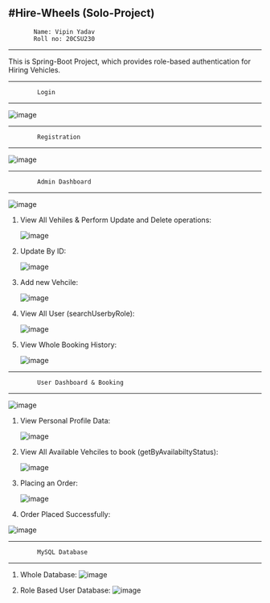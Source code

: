 #Hire-Wheels (Solo-Project)
-----------------------------------------------------
           
           Name: Vipin Yadav
           Roll no: 20CSU230
---------------------------------------------------- 


This is Spring-Boot Project, which provides role-based authentication for Hiring Vehicles.

-----------------------------------------------------
            Login
----------------------------------------------------    


![image](https://github.com/vipinyadav2k/HireWheels/assets/122339831/2d616e5a-2b28-413d-b005-fa314915ccaa)

-----------------------------------------------------
            Registration 
----------------------------------------------------   

![image](https://github.com/vipinyadav2k/HireWheels/assets/122339831/4aa87cc0-e59a-40cb-9220-ac653b550f05)

-----------------------------------------------------
            Admin Dashboard
----------------------------------------------------   
![image](https://github.com/vipinyadav2k/HireWheels/assets/122339831/71bfd956-c713-442c-90cf-8042b4f6be2c)

1. View All Vehiles & Perform Update and Delete operations:

   ![image](https://github.com/vipinyadav2k/HireWheels/assets/122339831/4b159f18-c8a8-4c3d-964d-f7ea4e89e4c8)

2. Update By ID:

   ![image](https://github.com/vipinyadav2k/HireWheels/assets/122339831/e29e3c6f-5dea-48e9-b71f-84e85a329ff8)

3. Add new Vehcile:

   ![image](https://github.com/vipinyadav2k/HireWheels/assets/122339831/55338c36-c0c1-4707-8667-246caa9e4419)

4. View All User (searchUserbyRole):

   ![image](https://github.com/vipinyadav2k/HireWheels/assets/122339831/111255db-5b88-40dd-a669-aeb8976b3ef2)

5. View Whole Booking History:

   ![image](https://github.com/vipinyadav2k/HireWheels/assets/122339831/379bc20e-a765-4938-a6a4-bde1a3a4d606)


-----------------------------------------------------
            User Dashboard & Booking
-----------------------------------------------------  
![image](https://github.com/vipinyadav2k/HireWheels/assets/122339831/46c1bf03-7e8d-45cd-a52e-b184f5c8eee5)

1. View Personal Profile Data:

   ![image](https://github.com/vipinyadav2k/HireWheels/assets/122339831/d4866737-a336-4ac6-8c51-a661d70b5e5d)

2. View All Available Vehciles to book (getByAvailabiltyStatus):

   ![image](https://github.com/vipinyadav2k/HireWheels/assets/122339831/c5fcf095-3ae3-439f-8088-8504d676c32d)

3. Placing an Order:

   ![image](https://github.com/vipinyadav2k/HireWheels/assets/122339831/b2806bb0-b99c-49f7-b946-2b43b2928af2)

4. Order Placed Successfully:

  ![image](https://github.com/vipinyadav2k/HireWheels/assets/122339831/c060ab43-271b-42b0-86e8-ba5100608303)

   

-----------------------------------------------------
            MySQL Database
-----------------------------------------------------  

1. Whole Database:
![image](https://github.com/vipinyadav2k/HireWheels/assets/122339831/6bf2f1d2-a8c8-42b0-89fb-ff4f95691e57)

2. Role Based User Database:
![image](https://github.com/vipinyadav2k/HireWheels/assets/122339831/8e58c6ae-53c0-4b57-96cc-4774e93a3d08)





